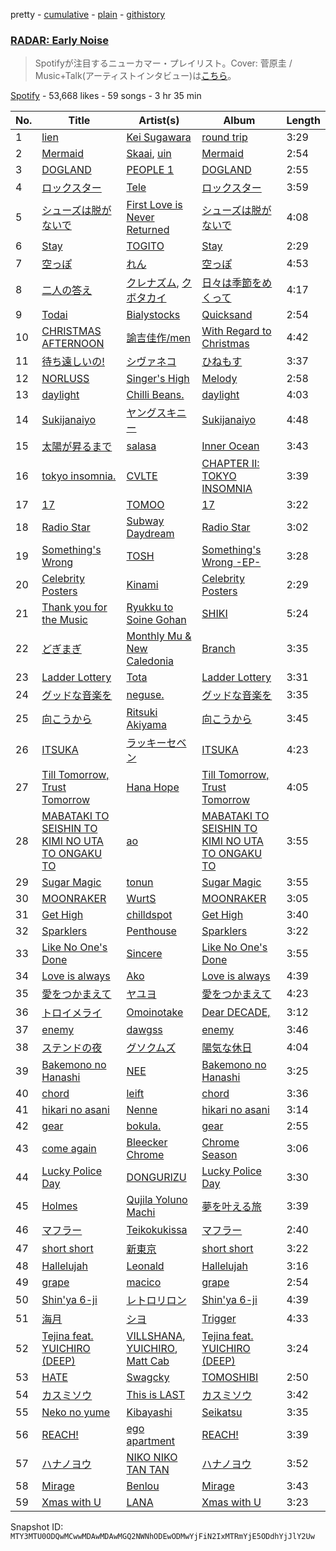 pretty - [cumulative](/playlists/cumulative/37i9dQZF1DX4OR8pnFkwhR.md) - [plain](/playlists/plain/37i9dQZF1DX4OR8pnFkwhR) - [githistory](https://github.githistory.xyz/mackorone/spotify-playlist-archive/blob/main/playlists/plain/37i9dQZF1DX4OR8pnFkwhR)

### [RADAR: Early Noise ](https://open.spotify.com/playlist/37i9dQZF1DX4OR8pnFkwhR)

> Spotifyが注目するニューカマー・プレイリスト。Cover: 菅原圭 / <br/>Music+Talk\(アーティストインタビュー\)は<a href="spotify:show:5ILS4cRYK00Zs2ISBiAWCF">こちら</a>。

[Spotify](https://open.spotify.com/user/spotify) - 53,668 likes - 59 songs - 3 hr 35 min

| No. | Title | Artist(s) | Album | Length |
|---|---|---|---|---|
| 1 | [lien](https://open.spotify.com/track/2v98sRbseSHCUYbH0bJkZR) | [Kei Sugawara](https://open.spotify.com/artist/7xlTOxmnztZVNgoPlMV6YS) | [round trip](https://open.spotify.com/album/0FtqmB9RvzPiBApNH4MPrt) | 3:29 |
| 2 | [Mermaid](https://open.spotify.com/track/5KpPfyynOV0kCOaHXd5eeb) | [Skaai](https://open.spotify.com/artist/4L05lOQs0iZSVhrnnqS66E), [uin](https://open.spotify.com/artist/4QeHs1eoKjxJLPFOkgsNjw) | [Mermaid](https://open.spotify.com/album/5bmgJcXApczi08TVQGNR8F) | 2:54 |
| 3 | [DOGLAND](https://open.spotify.com/track/6CMjaUiyl7WLPop2AoLbn6) | [PEOPLE 1](https://open.spotify.com/artist/2llRPLPOCvnAiUozItvPsU) | [DOGLAND](https://open.spotify.com/album/0yx19Klp8J1JyYES4KB426) | 2:55 |
| 4 | [ロックスター](https://open.spotify.com/track/52G3NGUareSbVOKplhjTeF) | [Tele](https://open.spotify.com/artist/2DesRdo7rppo0VC8cR3vsf) | [ロックスター](https://open.spotify.com/album/3fR1I5UaWbiYzqNdSuEz3w) | 3:59 |
| 5 | [シューズは脱がないで](https://open.spotify.com/track/79uQGELJZmGKRB1d6ru7zH) | [First Love is Never Returned](https://open.spotify.com/artist/5TSbFJ8iUw0NTXGU9cmasG) | [シューズは脱がないで](https://open.spotify.com/album/6oBRsPbalhRy2TmM8TbcyQ) | 4:08 |
| 6 | [Stay](https://open.spotify.com/track/0Hu3e0RBJwUSBc8Nextmft) | [TOGITO](https://open.spotify.com/artist/102etpERD7ol169sTsFdQK) | [Stay](https://open.spotify.com/album/7zI8awEHpNi7KtHLH6USis) | 2:29 |
| 7 | [空っぽ](https://open.spotify.com/track/1VfOJgHWGyXIVcowq3dcJK) | [れん](https://open.spotify.com/artist/2Hf3gzOBTpBaL0SqyPjX8m) | [空っぽ](https://open.spotify.com/album/6gsTB987dJeaTUifVdWbO4) | 4:53 |
| 8 | [二人の答え](https://open.spotify.com/track/0BcAenJKFywFoN2iStmt33) | [クレナズム](https://open.spotify.com/artist/72PvGatrHUWZIbyyntvdpM), [クボタカイ](https://open.spotify.com/artist/0eg7sMst2b9wLVyMgtRFpY) | [日々は季節をめくって](https://open.spotify.com/album/2tPoolR1yMJTg72mRl1WD6) | 4:17 |
| 9 | [Todai](https://open.spotify.com/track/1Zcmka6ZS0KHmFSvEJdQSZ) | [Bialystocks](https://open.spotify.com/artist/3y24PAHjsJ3rWvMWERM7Oe) | [Quicksand](https://open.spotify.com/album/2Lb2A5WI9ti7WlJG8f1Gte) | 2:54 |
| 10 | [CHRISTMAS AFTERNOON](https://open.spotify.com/track/62o7GbKYuWcNnEE7rjtnzu) | [諭吉佳作/men](https://open.spotify.com/artist/38NuNsMkSFQ98Xt40Pl1gB) | [With Regard to Christmas](https://open.spotify.com/album/72Ch3T83gNhJV2NEhJ6dkP) | 4:42 |
| 11 | [待ち遠しいの!](https://open.spotify.com/track/3F9ZhEcFH1AQbsa6EAUbAY) | [シヴァネコ](https://open.spotify.com/artist/5BlTidgzgtb6VqF10RR0lB) | [ひねもす](https://open.spotify.com/album/0kVKAVsZxnZoUwgW8qt8JQ) | 3:37 |
| 12 | [NORLUSS](https://open.spotify.com/track/6Qcpizu30yYKN7rEFxcKWp) | [Singer's High](https://open.spotify.com/artist/4xI10jfncyX27yytrVJ2Ar) | [Melody](https://open.spotify.com/album/4Nm8hiPsfTDjzzA0RalBNj) | 2:58 |
| 13 | [daylight](https://open.spotify.com/track/1ZLhrGdOM1UXRZFFK1U1Mf) | [Chilli Beans.](https://open.spotify.com/artist/48apiuEaHdddhdRvfFjPB7) | [daylight](https://open.spotify.com/album/1cwCcLv8XIHNEs0Nn2CvgA) | 4:03 |
| 14 | [Sukijanaiyo](https://open.spotify.com/track/23AdLPEUScszzqA51mU6wq) | [ヤングスキニー](https://open.spotify.com/artist/3VVMRDGpbQR2SK9nHX3DW5) | [Sukijanaiyo](https://open.spotify.com/album/6ZkWBopcFVcuB2K8Gxj8r7) | 4:48 |
| 15 | [太陽が昇るまで](https://open.spotify.com/track/58m5kIRscFXdd2SNmvdsMD) | [salasa](https://open.spotify.com/artist/5WcurhZ9M2BpSQWhUC4oPc) | [Inner Ocean](https://open.spotify.com/album/1wtnBDpaRDystPjLmcX2D1) | 3:43 |
| 16 | [tokyo insomnia.](https://open.spotify.com/track/1aFgCBNmrURg7r4QdfUc1l) | [CVLTE](https://open.spotify.com/artist/3IVZ4DbJgnhOtXQruNdomA) | [CHAPTER II: TOKYO INSOMNIA](https://open.spotify.com/album/0HKChpTLtiYactwS5T7PAb) | 3:39 |
| 17 | [17](https://open.spotify.com/track/4y5UUkODpbevMCHrWtLsXw) | [TOMOO](https://open.spotify.com/artist/6rm1uaZjykvKCobTzRPs35) | [17](https://open.spotify.com/album/4l3yoe3ghzhvn56iH4lT2Q) | 3:22 |
| 18 | [Radio Star](https://open.spotify.com/track/6sBKJKgBllikmmtVIVWOyN) | [Subway Daydream](https://open.spotify.com/artist/4Iiidb9Wqw3kMFVEMxtEyf) | [Radio Star](https://open.spotify.com/album/1YwAZ2D2cjHApWSZcAeXON) | 3:02 |
| 19 | [Something's Wrong](https://open.spotify.com/track/0gewynQBTwzAgSS6vLWcFZ) | [TOSH](https://open.spotify.com/artist/7r8xm2BEVdXHFh0fZglxOi) | [Something's Wrong \-EP\-](https://open.spotify.com/album/6o4aoOi9IcKNgSUBy1mJAQ) | 3:28 |
| 20 | [Celebrity Posters](https://open.spotify.com/track/6LC26RwOPputpRH54LeVaM) | [Kinami](https://open.spotify.com/artist/5Zm3vMvLFPUji0Y2txuRdt) | [Celebrity Posters](https://open.spotify.com/album/6c4o2twxsgWlovXfF6uBUW) | 2:29 |
| 21 | [Thank you for the Music](https://open.spotify.com/track/12nyWSOSrl7AGTfAshr72k) | [Ryukku to Soine Gohan](https://open.spotify.com/artist/5LRYFq7w1jFGA4TGd0bB9D) | [SHIKI](https://open.spotify.com/album/3hG301XBzgG9WMXB9xaC8d) | 5:24 |
| 22 | [どぎまぎ](https://open.spotify.com/track/27wRgdpVu61YL1LJq5H6dZ) | [Monthly Mu & New Caledonia](https://open.spotify.com/artist/57KdMq2pCCdMjConSyzDsN) | [Branch](https://open.spotify.com/album/6Slv8BDdb7322gk9MghxHb) | 3:35 |
| 23 | [Ladder Lottery](https://open.spotify.com/track/5RlDY900FPy0SPd77PCxhP) | [Tota](https://open.spotify.com/artist/6RptmPevPKd4YVK1VRpK3F) | [Ladder Lottery](https://open.spotify.com/album/6JvkDaCryLnjhr79T2fP6U) | 3:31 |
| 24 | [グッドな音楽を](https://open.spotify.com/track/2vAtN2fB1zqTzfPGxqHmyO) | [neguse.](https://open.spotify.com/artist/7jiFTNRWSw8zYgUj9wNJld) | [グッドな音楽を](https://open.spotify.com/album/3yp1DVS4dSKvkgJqcxXfcA) | 3:35 |
| 25 | [向こうから](https://open.spotify.com/track/1FVA1zzhSi7U7SwTIidQeC) | [Ritsuki Akiyama](https://open.spotify.com/artist/2RyFl8CsXJDOd4hnh3RRE9) | [向こうから](https://open.spotify.com/album/6jH9JpnMI6GmtHZYAjoacR) | 3:45 |
| 26 | [ITSUKA](https://open.spotify.com/track/5VmFkO55CHVLQyx0aRlaHC) | [ラッキーセベン](https://open.spotify.com/artist/6i96AnwBuNfWOyMz7OHYWx) | [ITSUKA](https://open.spotify.com/album/21pGZoVlohOg9S73qgIsOW) | 4:23 |
| 27 | [Till Tomorrow, Trust Tomorrow](https://open.spotify.com/track/34xXw6peMNDzTjGvgM2pCx) | [Hana Hope](https://open.spotify.com/artist/0HRps5F3fAsPL6QmFCdK7a) | [Till Tomorrow, Trust Tomorrow](https://open.spotify.com/album/0FzesRZPhYGAKiiRvpTIP3) | 4:05 |
| 28 | [MABATAKI TO SEISHIN TO KIMI NO UTA TO ONGAKU TO](https://open.spotify.com/track/0dPBmyhOEonUNrfqywYioK) | [ao](https://open.spotify.com/artist/5NUhVvh0ERaLUcVqbUfDhK) | [MABATAKI TO SEISHIN TO KIMI NO UTA TO ONGAKU TO](https://open.spotify.com/album/7lXiHtM1UrVjszxehfzoyI) | 3:55 |
| 29 | [Sugar Magic](https://open.spotify.com/track/25QIhqinwmNWzkM60wXLEK) | [tonun](https://open.spotify.com/artist/4eF1tYcUa9voNDX7xVTrZG) | [Sugar Magic](https://open.spotify.com/album/7vFtPaViNfyM9xb66JZtbF) | 3:55 |
| 30 | [MOONRAKER](https://open.spotify.com/track/11Ah6sl7XKIuHgPI5ZoO2c) | [WurtS](https://open.spotify.com/artist/6oued35Hkg7GIEXqVfBrQK) | [MOONRAKER](https://open.spotify.com/album/0wEbthaJbMzqMJ02LipHXN) | 3:05 |
| 31 | [Get High](https://open.spotify.com/track/4dvDMK8wf5iHucQrjEEgDB) | [chilldspot](https://open.spotify.com/artist/4uJKSLGvdvinobijrcfKw4) | [Get High](https://open.spotify.com/album/1vyUAdY2zcg4r5ZwIdBNaK) | 3:40 |
| 32 | [Sparklers](https://open.spotify.com/track/2sPrM5v1J4JoCCvMlfyxxV) | [Penthouse](https://open.spotify.com/artist/50QaWH5OLY3Pkt1XNCGk6L) | [Sparklers](https://open.spotify.com/album/0TLkKfHSdOBXXK4kFKfL3v) | 3:22 |
| 33 | [Like No One's Done](https://open.spotify.com/track/1r58xvfAQ4XOZFxazKGn6J) | [Sincere](https://open.spotify.com/artist/3ucekCZdcSOBgiLZ37nKyn) | [Like No One's Done](https://open.spotify.com/album/00tVzuX53IxaZ2tk6dGvpZ) | 3:55 |
| 34 | [Love is always](https://open.spotify.com/track/5mWFPBsJLGSt9LJjULiqKE) | [Ako](https://open.spotify.com/artist/3OZH8bAVViRcIjo4vUuIRz) | [Love is always](https://open.spotify.com/album/4txs319mQ4SGQMJo4DujYt) | 4:39 |
| 35 | [愛をつかまえて](https://open.spotify.com/track/0NF5k4GYaJrr7hOJVzaVqD) | [ヤユヨ](https://open.spotify.com/artist/0JUlkKazTRFzIGvtMe1d1c) | [愛をつかまえて](https://open.spotify.com/album/0yI2oGI2X12FrTCHxOBtr7) | 4:23 |
| 36 | [トロイメライ](https://open.spotify.com/track/3ilHK59gf2Rmw1QHr6bdnI) | [Omoinotake](https://open.spotify.com/artist/63ylN6WBUUxxMsySiDmr0B) | [Dear DECADE,](https://open.spotify.com/album/2Q7v2wgfYIuZ2JoPa3Puhr) | 3:12 |
| 37 | [enemy](https://open.spotify.com/track/1qCnJZRn6iAXbWOCfiFhak) | [dawgss](https://open.spotify.com/artist/4lERMAZbN3ikLhkJga3NHR) | [enemy](https://open.spotify.com/album/4qRXeEzlFMUJozSzXGCDX4) | 3:46 |
| 38 | [ステンドの夜](https://open.spotify.com/track/0m0KEWllO59oDfHdYAiyV3) | [グソクムズ](https://open.spotify.com/artist/2pApTGoH8Np1rgRBPu4WJk) | [陽気な休日](https://open.spotify.com/album/6j9nxtP0BmchrWc9JkBT2G) | 4:04 |
| 39 | [Bakemono no Hanashi](https://open.spotify.com/track/4RMXwdVJ4rNwsXravMnTxk) | [NEE](https://open.spotify.com/artist/1gh7KnvnbRnc1gXEPuV8KH) | [Bakemono no Hanashi](https://open.spotify.com/album/4ZBKVAEsiMwctHwoaU1qaj) | 3:25 |
| 40 | [chord](https://open.spotify.com/track/1XyBpaXQaxWZeOqBCmi72A) | [leift](https://open.spotify.com/artist/57gMLz4GGinuQk4YnwwNv3) | [chord](https://open.spotify.com/album/55bJN6zduydHGYN0IT1srE) | 3:36 |
| 41 | [hikari no asani](https://open.spotify.com/track/4bPnw1VA4zcRtXz9YD8XPf) | [Nenne](https://open.spotify.com/artist/4moh6zdR5Ndqd4Fvcleko5) | [hikari no asani](https://open.spotify.com/album/54O7uE0tMZk0srvrAvT8rV) | 3:14 |
| 42 | [gear](https://open.spotify.com/track/4EI8sYjIBvKDYXH9dC6LRD) | [bokula.](https://open.spotify.com/artist/03d8apfHOy2uV3oLL9lsFG) | [gear](https://open.spotify.com/album/11aYtBeFURxSFnFrUMAiKs) | 2:55 |
| 43 | [come again](https://open.spotify.com/track/7vyYFC1tpOv4mg3PrbTfCX) | [Bleecker Chrome](https://open.spotify.com/artist/63F60S2TQ5VC0KLx8dWNc8) | [Chrome Season](https://open.spotify.com/album/26z9uGhvmZt7YjkCspGTlB) | 3:06 |
| 44 | [Lucky Police Day](https://open.spotify.com/track/1AWqAFMimxtdidUreAHgBh) | [DONGURIZU](https://open.spotify.com/artist/1K4Acb9dvEU10jF5pGfJ3v) | [Lucky Police Day](https://open.spotify.com/album/5Wvqz82UIUPwBjW9O7mVKF) | 3:30 |
| 45 | [Holmes](https://open.spotify.com/track/6f09fSN8QvkGVWYtHkKQtX) | [Qujila Yoluno Machi](https://open.spotify.com/artist/3hdtbNgPSlPKcE082xdCMq) | [夢を叶える旅](https://open.spotify.com/album/44GDDN5PokE3t0QUU0r6vO) | 3:39 |
| 46 | [マフラー](https://open.spotify.com/track/5KKhVM5IUJ1apDXDlIjk4h) | [Teikokukissa](https://open.spotify.com/artist/3Ea1v0dzfa8Q8hVc4qWqFQ) | [マフラー](https://open.spotify.com/album/2iHaNmRtaZeSZmsGsc05pB) | 2:40 |
| 47 | [short short](https://open.spotify.com/track/3GsUIqbzPxQPhYcBGchpWu) | [新東京](https://open.spotify.com/artist/4z1tFGABx36ganyB3MZEK0) | [short short](https://open.spotify.com/album/2vT5XBZqx4iOmzqk7vRsuK) | 3:22 |
| 48 | [Hallelujah](https://open.spotify.com/track/2uLw6i7dKRhGXwXlDNvFEc) | [Leonald](https://open.spotify.com/artist/0NRTDdR3mqDDtBI9rN8rHN) | [Hallelujah](https://open.spotify.com/album/2TcXSPvKL3QQg2wptUVf8h) | 3:16 |
| 49 | [grape](https://open.spotify.com/track/6bTSDWIS079RHdEDyEJLu4) | [macico](https://open.spotify.com/artist/3E8101axpM3NdTLpv4vhhk) | [grape](https://open.spotify.com/album/3VMiI7wrgHC906WnFlsCmM) | 2:54 |
| 50 | [Shin'ya 6\-ji](https://open.spotify.com/track/4OCIpuigIlufkPyZ9uRlcY) | [レトロリロン](https://open.spotify.com/artist/47MRpWYlFaneZAlaXrt9bu) | [Shin'ya 6\-ji](https://open.spotify.com/album/0fQOqoTxovUB2hIVjGgGNK) | 4:39 |
| 51 | [海月](https://open.spotify.com/track/51mlLfhS49inDNCbZxNxiO) | [シヨ](https://open.spotify.com/artist/3J4UDnIGwgbEFTvjO2kVWK) | [Trigger](https://open.spotify.com/album/0EKM590a3Ot730yO9hqfXT) | 4:33 |
| 52 | [Tejina feat\. YUICHIRO \(DEEP\)](https://open.spotify.com/track/7oT1zOBzKp8CHGTOG27yLp) | [VILLSHANA](https://open.spotify.com/artist/57weAzpeaELcDcAuqngdDo), [YUICHIRO](https://open.spotify.com/artist/0hDCWh0HbNi2aUIKzUDWLR), [Matt Cab](https://open.spotify.com/artist/5QdG7ZI7k64K5DLjOJgK31) | [Tejina feat\. YUICHIRO \(DEEP\)](https://open.spotify.com/album/3mQU873YcStCKu9llZYxEz) | 3:24 |
| 53 | [HATE](https://open.spotify.com/track/2vGzFBY2hxsSQq6i0DwKsI) | [Swagcky](https://open.spotify.com/artist/7b7V60vgvYGdfrPmCYHfrj) | [TOMOSHIBI](https://open.spotify.com/album/1joJdTZveBD244bGKj994d) | 2:50 |
| 54 | [カスミソウ](https://open.spotify.com/track/5ZcXYs8O3q6melv9GF5VEd) | [This is LAST](https://open.spotify.com/artist/4wW9Mak1gx2PnswYDpHmA1) | [カスミソウ](https://open.spotify.com/album/7aEiuGRM1CVprvce4RkQ15) | 3:42 |
| 55 | [Neko no yume](https://open.spotify.com/track/3GAFxFe3iUzN63c0iYRKun) | [Kibayashi](https://open.spotify.com/artist/4ZgrFapwlfgxKheYw5TGws) | [Seikatsu](https://open.spotify.com/album/3W01XFOYDBF3zi15bmxQpi) | 3:35 |
| 56 | [REACH!](https://open.spotify.com/track/3sVZBZLf3JfnTCHeuX0KeK) | [ego apartment](https://open.spotify.com/artist/20SNDAIdUW3fjTA14UvSj4) | [REACH!](https://open.spotify.com/album/0O6N7EfLklBJ6o4y2J7xb7) | 3:39 |
| 57 | [ハナノヨウ](https://open.spotify.com/track/5WwC895TwQsdgxiH9qkuq5) | [NIKO NIKO TAN TAN](https://open.spotify.com/artist/1A6I0Pth32o41Soay7HhZb) | [ハナノヨウ](https://open.spotify.com/album/1NORsBbP4WjmIBG2P8OsCt) | 3:52 |
| 58 | [Mirage](https://open.spotify.com/track/2Vn7TBV3VRhqzwkhb11jiN) | [Benlou](https://open.spotify.com/artist/4sECzRxkhQ0LmFaufbgbKj) | [Mirage](https://open.spotify.com/album/0PIJQrF5wvkoEtqW8ixnyf) | 3:43 |
| 59 | [Xmas with U](https://open.spotify.com/track/4eUnlLhTvXCdOiycD9sBTL) | [LANA](https://open.spotify.com/artist/4dEHIhldHT2U8CMQ6nNgDT) | [Xmas with U](https://open.spotify.com/album/4vmHPYzDA4xACTxpakn6NN) | 3:23 |

Snapshot ID: `MTY3MTU0ODQwMCwwMDAwMDAwMGQ2NWNhODEwODMwYjFiN2IxMTRmYjE5ODdhYjJlY2Uw`

